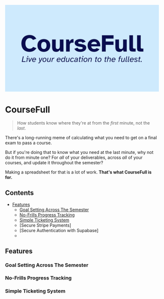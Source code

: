 ![CourseFull: Live your education to the fullest.](assets/CourseFull%20Banner.png)

# CourseFull
> How students know where they're at from the *first* minute, not the *last*.

There's a long-running meme of calculating what you need to get on a final exam to pass a course. 

But if you're doing that to know what you need at the last minute, why not do it from minute one? For *all* of your deliverables, across *all* of your courses, and update it throughout the semester?

Making a spreadsheet for that is a lot of work. **That's what CourseFull is for.**

## Contents

- [Features](#features)
    - [Goal Setting Across The Semester](#goal-setting-across-the-semester)
    - [No-Frills Progress Tracking](#no-frills-progress-tracking)
    - [Simple Ticketing System](#simple-ticketing-system)
    - [Secure Stripe Payments]
    - [Secure Authentication with Supabase]
    - 

## Features

### Goal Setting Across The Semester

### No-Frills Progress Tracking

### Simple Ticketing System

